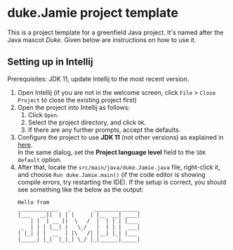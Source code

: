 # duke.Jamie project template

This is a project template for a greenfield Java project. It's named after the Java mascot _Duke_. Given below are instructions on how to use it.

## Setting up in Intellij

Prerequisites: JDK 11, update Intellij to the most recent version.

1. Open Intellij (if you are not in the welcome screen, click `File` > `Close Project` to close the existing project first)
1. Open the project into Intellij as follows:
   1. Click `Open`.
   1. Select the project directory, and click `OK`.
   1. If there are any further prompts, accept the defaults.
1. Configure the project to use **JDK 11** (not other versions) as explained in [here](https://www.jetbrains.com/help/idea/sdk.html#set-up-jdk).<br>
   In the same dialog, set the **Project language level** field to the `SDK default` option.
3. After that, locate the `src/main/java/duke.Jamie.java` file, right-click it, and choose `Run duke.Jamie.main()` (if the code editor is showing compile errors, try restarting the IDE). If the setup is correct, you should see something like the below as the output:
   ```
   Hello from
   _____________   _       _______________
   |___   __||  | | |     | |__  __| ____|
       | |  | __ ||  \   /  |  | | | |___
    _  | | | |__| |   \_/   |  | | |  ___|
   | |_| | |  __  | |\   /| |__| |_| |___
   |_____| |_|  |_|_| \_/ |_|______|_____|
   ```
